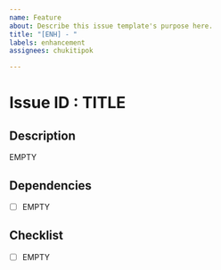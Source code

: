 ```yaml
---
name: Feature
about: Describe this issue template's purpose here.
title: "[ENH] - "
labels: enhancement
assignees: chukitipok

---
```


# Issue ID : TITLE

## Description

EMPTY

## Dependencies

- [ ] EMPTY

## Checklist

- [ ] EMPTY
